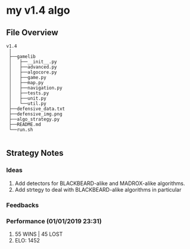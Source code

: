 # my v1.4 algo

## File Overview

```
v1.4
 │
 ├──gamelib
 │   ├──__init__.py
 │   ├──advanced.py
 │   ├──algocore.py
 │   ├──game.py
 │   ├──map.py
 │   ├──navigation.py
 │   ├──tests.py
 │   ├──unit.py
 │   └──util.py
 ├──defensive_data.txt
 ├──defensive_img.png
 ├──algo_strategy.py
 ├──README.md
 └──run.sh
 
```

## Strategy Notes
### Ideas
1. Add detectors for BLACKBEARD-alike and MADROX-alike algorithms.
2. Add strtegy to deal with BLACKBEARD-alike algorithms in particular

### Feedbacks


### Performance (01/01/2019 23:31)
1. 55 WINS | 45 LOST
2. ELO: 1452


